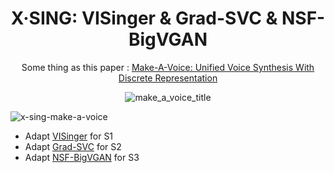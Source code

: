 <div align="center">
<h1> X·SING: VISinger & Grad-SVC & NSF-BigVGAN </h1>

Some thing as this paper : [Make-A-Voice: Unified Voice Synthesis With Discrete Representation](https://arxiv.org/abs/2305.19269)

![make_a_voice_title](https://github.com/PlayVoice/X-SING/assets/16432329/3386388a-7216-455f-8829-c19ff5812e0e)
</div>

![x-sing-make-a-voice](https://github.com/PlayVoice/X-Sing/assets/16432329/5ba18ebb-7ce8-4f94-8aea-e96a823f8bd5)

- Adapt [VISinger](https://github.com/PlayVoice/X-Sing/tree/VISinger) for S1
- Adapt [Grad-SVC](https://github.com/PlayVoice/Grad-SVC) for S2
- Adapt [NSF-BigVGAN](https://github.com/PlayVoice/NSF-BigVGAN) for S3
